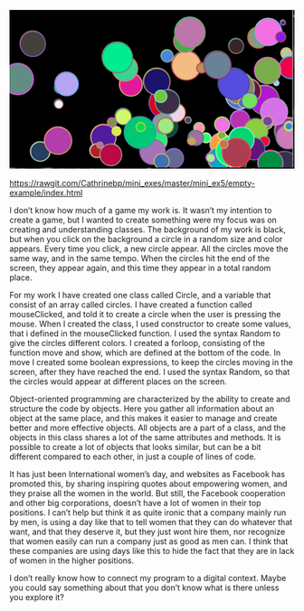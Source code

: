 ![alt text](screenshot.png "beskrivelse af billede") 

https://rawgit.com/Cathrinebp/mini_exes/master/mini_ex5/empty-example/index.html

I don’t know how much of a game my work is. It wasn’t my intention to create a game, but I wanted to  create something were my focus was on creating and understanding classes. 
The background of my work is black, but when you click on the background a circle in a random size and color appears. Every time you click, a new circle appear. All the circles move the same way, and in the same tempo. When the circles hit the end of the screen, they appear again, and this time they appear in a total random place. 

For my work I have created one class called Circle, and a variable that consist of an array called circles. I have created a function called mouseClicked, and told it to create a circle when the user is pressing the mouse. When I created the class, I used constructor to create some values, that i defined in the mouseClicked function. I used the syntax Random to give the circles different colors. 
I created a forloop, consisting of the function move and show, which are defined at the bottom of the code. In move I created some boolean expressions, to keep the circles moving in the screen, after they have reached the end. I used the syntax Random, so that the circles would appear at different places on the screen. 

Object-oriented programming are characterized by the ability to create and structure the code by objects. Here you gather all information about an object at the same place, and this makes it easier to manage and create better and more effective objects. All objects are a part of a class, and the objects in this class shares a lot of the same attributes and methods. 
It is possible to create a lot of objects that looks similar, but can be a bit different compared to each other, in just a couple of lines of code. 

It has just been International women’s day, and websites as Facebook has promoted this, by sharing inspiring quotes about empowering women, and they praise all the women in the world. But still, the Facebook cooperation and other big corporations, doesn’t have a lot of women in their top positions. I can’t help but think it as quite ironic that a company mainly run by men, is using a day like that to tell women that they can do whatever that want, and that they deserve it, but they just wont hire them, nor recognize that women easily can run a company just as good as men can. I think that these companies are using days like this to hide the fact that they are in lack of women in the higher positions. 

I don’t really know how to connect my program to a digital context. Maybe you could say something about that you don’t know what is there unless you explore it? 
